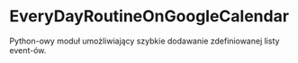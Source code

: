 # EveryDayRoutineOnGoogleCalendar
Python-owy moduł umożliwiający szybkie dodawanie zdefiniowanej listy event-ów.
